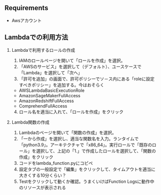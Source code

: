 ## Requirements

* Awsアカウント

## Lambdaでの利用方法

1. Lambdaで利用するロールの作成
    1. IAMのロールページを開いて「ロールを作成」を選択。
    2. 「AWSのサービス」を選択して（デフォルト）、ユースケースで「Lambda」を選択して「次へ」
    3. 「許可を追加」の画面で、許可ポリシーでソ－ス内にある「roleに設定すべきポリシー」を追加する。今はおそらく
      - AWSLambdaBasicExecutionRole
      - AmazonSageMakerFullAccess
      - AmazonRedshiftFullAccess
      - ComprehendFullAccess
    4. ロール名を適当に入れて、「ロールを作成」をクリック
    
2. Lambda関数の作成
    1. Lambdaのページを開いて「関数の作成」を選択。
    2. 「一から作成」を選択し、適当な関数名を入力。ランタイムで「python3.9」。アーキテクチャで「x86_64」。実行ロールで「既存のロール」を選択して、上記の「1.」で作成したロールを選択して、「関数の作成」をクリック
    3. コードをlambda_function.pyにコピペ
    4. 設定タブの一般設定で「編集」をクリックして、タイムアウトを適当に大きくする10分くらい？
    5. Testをクリックして動くか確認。うまくいけばFunction Logsに動作中のリソースが表示される
